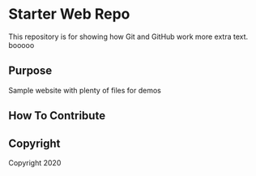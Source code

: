 # Starter Web Repo

This repository is for showing how Git and GitHub work more extra text. booooo

## Purpose

Sample website with plenty of files for demos

## How To Contribute

## Copyright
Copyright 2020